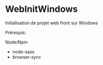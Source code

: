 # WebInitWindows
Initialisation de projet web front sur Windows

Prérequis:

Node/Npm
+ node-sass
+ browser-sync
